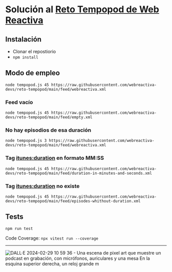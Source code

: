 # Solución al [Reto Tempopod de Web Reactiva](https://github.com/webreactiva-devs/reto-tempopod)

## Instalación

- Clonar el repostiorio
- `npm install`

## Modo de empleo

```
node tempopod.js 45 https://raw.githubusercontent.com/webreactiva-devs/reto-tempopod/main/feed/webreactiva.xml
```

### Feed vacío

```
node tempopod.js 45 https://raw.githubusercontent.com/webreactiva-devs/reto-tempopod/main/feed/empty.xml 
```

### No hay episodios de esa duración

```
node tempopod.js 3 https://raw.githubusercontent.com/webreactiva-devs/reto-tempopod/main/feed/webreactiva.xml
```

### Tag <itunes:duration> en formato MM:SS

```
node tempopod.js 45 https://raw.githubusercontent.com/webreactiva-devs/reto-tempopod/main/feed/duration-in-minutes-and-seconds.xml
```

### Tag <itunes:duration> no existe

```
node tempopod.js 45 https://raw.githubusercontent.com/webreactiva-devs/reto-tempopod/main/feed/episodes-whithout-duration.xml
```

## Tests

`npm run test`

Code Coverage: `npx vitest run --coverage`


---

![DALL·E 2024-02-29 10 59 36 - Una escena de pixel art que muestre un podcast en grabación, con micrófonos, auriculares y una mesa  En la esquina superior derecha, un reloj grande m](https://github.com/webreactiva-devs/reto-tempopod/assets/1122071/74ada8c1-9793-4832-bc80-84815b5d5f55)